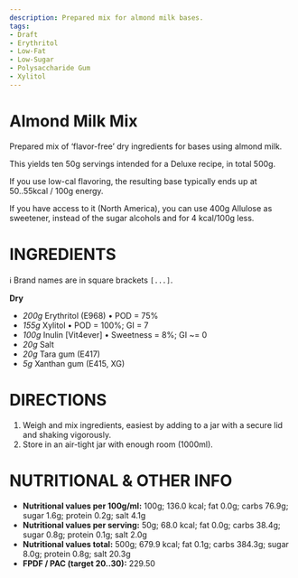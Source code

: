 ```yaml
---
description: Prepared mix for almond milk bases.
tags:
- Draft
- Erythritol
- Low-Fat
- Low-Sugar
- Polysaccharide Gum
- Xylitol
---
```

# Almond Milk Mix

Prepared mix of ‘flavor-free’ dry ingredients for bases using almond milk.

This yields ten 50g servings intended for a Deluxe recipe, in total 500g.

If you use low-cal flavoring, the resulting base typically ends up at 50..55kcal / 100g energy.

If you have access to it (North America), you can use 400g Allulose as sweetener,
instead of the sugar alcohols and for 4 kcal/100g less.

# INGREDIENTS

ℹ️ Brand names are in square brackets `[...]`.

**Dry**

  - _200g_ Erythritol (E968) • POD = 75%
  - _155g_ Xylitol • POD = 100%; GI = 7
  - _100g_ Inulin [Vit4ever] • Sweetness = 8%; GI ~= 0
  - _20g_ Salt
  - _20g_ Tara gum (E417)
  - _5g_ Xanthan gum (E415, XG)

# DIRECTIONS

 1. Weigh and mix ingredients, easiest by adding to a jar with a secure lid and shaking vigorously.
 1. Store in an air-tight jar with enough room (1000ml).

# NUTRITIONAL & OTHER INFO
- **Nutritional values per 100g/ml:** 100g; 136.0 kcal; fat 0.0g; carbs 76.9g; sugar 1.6g; protein 0.2g; salt 4.1g
- **Nutritional values per serving:** 50g; 68.0 kcal; fat 0.0g; carbs 38.4g; sugar 0.8g; protein 0.1g; salt 2.0g
- **Nutritional values total:** 500g; 679.9 kcal; fat 0.1g; carbs 384.3g; sugar 8.0g; protein 0.8g; salt 20.3g
- **FPDF / PAC (target 20..30):** 229.50
